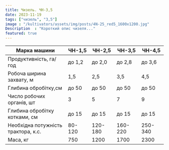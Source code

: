 ```yaml
---
title: Чизель. ЧН-3,5
date: 2023-11-19
tags: ["чизель", "3,5"]
image : "/kultivators/assets/img/posts/4N-25_red5_1600x1200.jpg"
Description  : "Короткий опис чизеля..."
featured: true
---
```


| Марка машини | ЧН-1,5 | ЧН-2,5 | ЧН-3,5 | ЧН-4,5 |
|--------------|--------|--------|--------|--------|
| Продуктивність, га/год | до 1,2 | до 2,0 | до 2,8 | до 3,6 |
| Робоча ширина захвату, м | 1,5 | 2,5 | 3,5 | 4,5 |
| Глибина обробітку,см | до 50 | до 50 | до 50 | до 50 |
| Число робочих органів, шт | 3 | 5 | 7 | 9 |
| Глибина обробітку котками, см | до 15 | до 15 | до 15 | до 15 |
| Необхідна потужність трактора, к.с. | 80-120 | 120-180 | 160-220 | 250-340 |
| Маса, кг | 750 | 1200 | 1700 | 2300 |

